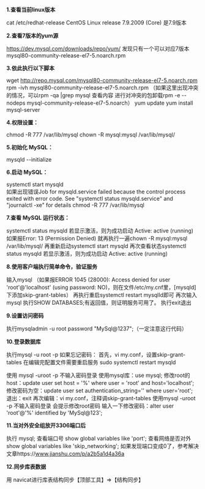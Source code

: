 **1.查看当前linux版本**  

cat /etc/redhat-release
CentOS Linux release 7.9.2009 (Core)
是7.9版本  
  

**2.查看7版本的yum源**  

https://dev.mysql.com/downloads/repo/yum/
发现只有一个可以对应7版本 mysql80-community-release-el7-5.noarch.rpm
  

**3.依此执行以下脚本**  

wget http://repo.mysql.com/mysql80-community-release-el7-5.noarch.rpm
rpm -ivh mysql80-community-release-el7-5.noarch.rpm
（如果这里出现冲突的情况，可以rpm -qa |grep mysql 查看内容
进行对冲突的包卸载rpm -e --nodeps mysql-community-release-el7-5.noarch）
yum update
yum install mysql-server  
  

**4.权限设置：**  

chmod -R 777 /var/lib/mysql
chown -R mysql:mysql /var/lib/mysql/  
  

**5.初始化 MySQL：**  

mysqld --initialize  
  

**6.启动 MySQL：**  

systemctl start mysqld  
如果出现错误Job for mysqld.service failed because the control process exited with error code. See "systemctl status mysqld.service" and "journalctl -xe" for details
chmod -R 777 /var/lib/mysql  
  
  
**7.查看 MySQL 运行状态：**  

systemctl status mysqld
若显示激活，则为成功启动 Active: active (running)
如果报Error: 13 (Permission Denied)
就再执行一遍chown -R mysql:mysql /var/lib/mysql/
再重新启动systemctl start mysqld
再次查看状态systemctl status mysqld
若显示激活，则为成功启动 Active: active (running)  
  
  
**8.使用客户端执行简单命令，验证服务**  

输入mysql
（如果报ERROR 1045 (28000): Access denied for user 'root'@'localhost' (using password: NO)，则在文件/etc/my.cnf里，[mysqld]下添加skip-grant-tables）
再执行重启systemctl restart mysqlId即可
再次输入mysql
执行SHOW DATABASES;有返回值，则证明服务可用了。
执行exit退出  
  

**9.设置访问密码**  

执行mysqladmin -u root password "MySql@1237";（一定注意这行代码）  

**10.登录数据库**  

执行mysql -u root -p
如果忘记密码：
首先，vi my.conf，设置skip-grant-tables
在编辑完配置文件需要重启服务
sudo systemctl restart mysqld
  

使用 mysql -uroot -p 不输入密码登录
使用mysql库：use mysql;
修改root的host：update user set host = '%' where user = 'root'  and host='localhost';
修改密码为空：update user set authentication_string='' where user='root';
退出：exit
再次编辑：vi my.conf，注释调skip-grant-tables
使用mysql -uroot -p 不输入密码登录
会提示修改root密码
输入一下修改密码：alter user 'root'@'%' identified by 'MySql@123';  


**11.当对外安全组放开3306端口后**  

执行
mysql;
查看端口号
show global variables like 'port';
查看网络是否对外
show global variables like 'skip_networking';
如果发现端口变成0了，参考解决文章https://www.jianshu.com/p/a2b5a1d4a36a  
  

**12.同步库表数据**  

用 navicat进行库表结构同步【顶部工具】=>【结构同步】

